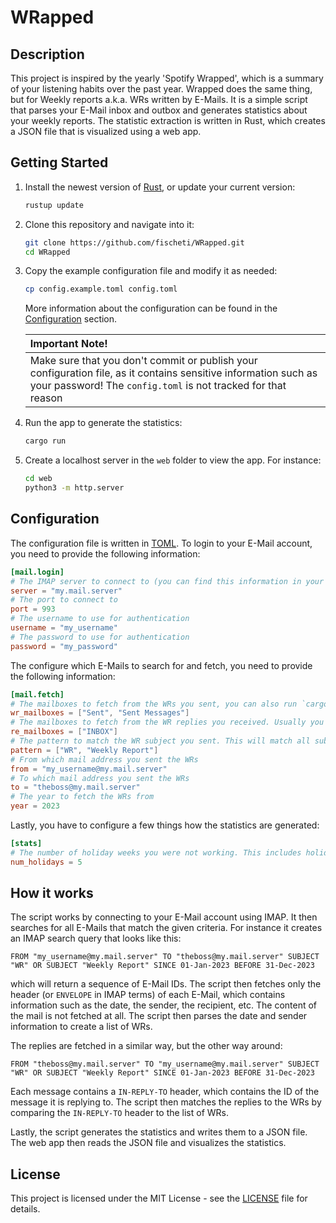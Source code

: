 # WRapped

## Description

This project is inspired by the yearly 'Spotify Wrapped', which is a summary of your listening habits over the past year. Wrapped does the same thing, but for Weekly reports a.k.a. WRs written by E-Mails. It is a simple script that parses your E-Mail inbox and outbox and generates statistics about your weekly reports. The statistic extraction is written in Rust, which creates a JSON file that is visualized using a web app.

## Getting Started

1. Install the newest version of [Rust](https://rustup.rs), or update your current version:
    ```bash
    rustup update
    ```
2. Clone this repository and navigate into it:
    ```bash
    git clone https://github.com/fischeti/WRapped.git
    cd WRapped
    ```
3. Copy the example configuration file and modify it as needed:
    ```bash
    cp config.example.toml config.toml
    ```
    More information about the configuration can be found in the [Configuration](#configuration) section.

    | Important Note! |
    |:----------------|
    | Make sure that you don't commit or publish your configuration file, as it contains sensitive information such as your password! The `config.toml` is not tracked for that reason |

4. Run the app to generate the statistics:
    ```bash
    cargo run
    ```
5. Create a localhost server in the `web` folder to view the app. For instance:
    ```bash
    cd web
    python3 -m http.server
    ```

## Configuration

The configuration file is written in [TOML](https://toml.io). To login to your E-Mail account, you need to provide the following information:

```toml
[mail.login]
# The IMAP server to connect to (you can find this information in your E-Mail client)
server = "my.mail.server"
# The port to connect to
port = 993
# The username to use for authentication
username = "my_username"
# The password to use for authentication
password = "my_password"
```
The configure which E-Mails to search for and fetch, you need to provide the following information:

```toml
[mail.fetch]
# The mailboxes to fetch from the WRs you sent, you can also run `cargo run mailboxes` to get a list of all mailboxes you have.
wr_mailboxes = ["Sent", "Sent Messages"]
# The mailboxes to fetch from the WR replies you received. Usually you only need to fetch from the INBOX. However, if you have a rule that moves the WR replies to a different mailbox, you need to add it here.
re_mailboxes = ["INBOX"]
# The pattern to match the WR subject you sent. This will match all subjects that contain the strings "WR" OR "Weekly Report". This means that your Subject needs to be consistent over the years. Currently, you can only match at most two patterns (this is a limitation of the IMAP search query).
pattern = ["WR", "Weekly Report"]
# From which mail address you sent the WRs
from = "my_username@my.mail.server"
# To which mail address you sent the WRs
to = "theboss@my.mail.server"
# The year to fetch the WRs from
year = 2023
```

Lastly, you have to configure a few things how the statistics are generated:

```toml
[stats]
# The number of holiday weeks you were not working. This includes holidays, sick days, etc.
num_holidays = 5
```

## How it works

The script works by connecting to your E-Mail account using IMAP. It then searches for all E-Mails that match the given criteria. For instance it creates an IMAP search query that looks like this:

```
FROM "my_username@my.mail.server" TO "theboss@my.mail.server" SUBJECT "WR" OR SUBJECT "Weekly Report" SINCE 01-Jan-2023 BEFORE 31-Dec-2023
```

which will return a sequence of E-Mail IDs. The script then fetches only the header (or `ENVELOPE` in IMAP terms) of each E-Mail, which contains information such as the date, the sender, the recipient, etc. The content of the mail is not fetched at all. The script then parses the date and sender information to create a list of WRs.

The replies are fetched in a similar way, but the other way around:

```
FROM "theboss@my.mail.server" TO "my_username@my.mail.server" SUBJECT "WR" OR SUBJECT "Weekly Report" SINCE 01-Jan-2023 BEFORE 31-Dec-2023
```

Each message contains a `IN-REPLY-TO` header, which contains the ID of the message it is replying to. The script then matches the replies to the WRs by comparing the `IN-REPLY-TO` header to the list of WRs.

Lastly, the script generates the statistics and writes them to a JSON file. The web app then reads the JSON file and visualizes the statistics.

## License

This project is licensed under the MIT License - see the [LICENSE](LICENSE) file for details.
